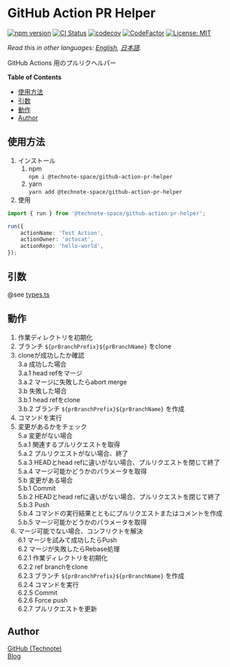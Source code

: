 # GitHub Action PR Helper

[![npm version](https://badge.fury.io/js/%40technote-space%2Fgithub-action-pr-helper.svg)](https://badge.fury.io/js/%40technote-space%2Fgithub-action-pr-helper)
[![CI Status](https://github.com/technote-space/github-action-pr-helper/workflows/CI/badge.svg)](https://github.com/technote-space/github-action-pr-helper/actions)
[![codecov](https://codecov.io/gh/technote-space/github-action-pr-helper/branch/master/graph/badge.svg)](https://codecov.io/gh/technote-space/github-action-pr-helper)
[![CodeFactor](https://www.codefactor.io/repository/github/technote-space/github-action-pr-helper/badge)](https://www.codefactor.io/repository/github/technote-space/github-action-pr-helper)
[![License: MIT](https://img.shields.io/badge/License-MIT-blue.svg)](https://github.com/technote-space/github-action-pr-helper/blob/master/LICENSE)

*Read this in other languages: [English](README.md), [日本語](README.ja.md).*

GitHub Actions 用のプルリクヘルパー

<!-- START doctoc generated TOC please keep comment here to allow auto update -->
<!-- DON'T EDIT THIS SECTION, INSTEAD RE-RUN doctoc TO UPDATE -->
**Table of Contents**

- [使用方法](#%E4%BD%BF%E7%94%A8%E6%96%B9%E6%B3%95)
- [引数](#%E5%BC%95%E6%95%B0)
- [動作](#%E5%8B%95%E4%BD%9C)
- [Author](#author)

<!-- END doctoc generated TOC please keep comment here to allow auto update -->

## 使用方法
1. インストール  
   1. npm  
   `npm i @technote-space/github-action-pr-helper`
   1. yarn  
   `yarn add @technote-space/github-action-pr-helper`
1. 使用
```typescript
import { run } from '@technote-space/github-action-pr-helper';

run({
	actionName: 'Test Action',
	actionOwner: 'octocat',
	actionRepo: 'hello-world',
});
```

## 引数
@see [types.ts](src/types.ts)

## 動作
1. 作業ディレクトリを初期化  
2. ブランチ `${prBranchPrefix}${prBranchName}` をclone  
3. cloneが成功したか確認  
3.a 成功した場合  
3.a.1 head refをマージ  
3.a.2 マージに失敗したらabort merge  
3.b 失敗した場合  
3.b.1 head refをclone  
3.b.2 ブランチ `${prBranchPrefix}${prBranchName}` を作成  
4. コマンドを実行  
5. 変更があるかをチェック  
5.a 変更がない場合  
5.a.1 関連するプルリクエストを取得  
5.a.2 プルリクエストがない場合、終了  
5.a.3 HEADとhead refに違いがない場合、プルリクエストを閉じて終了  
5.a.4 マージ可能かどうかのパラメータを取得  
5.b 変更がある場合  
5.b.1 Commit  
5.b.2 HEADとhead refに違いがない場合、プルリクエストを閉じて終了  
5.b.3 Push  
5.b.4 コマンドの実行結果とともにプルリクエストまたはコメントを作成  
5.b.5 マージ可能かどうかのパラメータを取得  
6. マージ可能でない場合、コンフリクトを解決  
6.1 マージを試みて成功したらPush  
6.2 マージが失敗したらRebase処理  
6.2.1 作業ディレクトリを初期化  
6.2.2 ref branchをclone  
6.2.3 ブランチ `${prBranchPrefix}${prBranchName}` を作成  
6.2.4 コマンドを実行  
6.2.5 Commit  
6.2.6 Force push  
6.2.7 プルリクエストを更新  

## Author
[GitHub (Technote)](https://github.com/technote-space)  
[Blog](https://technote.space)
